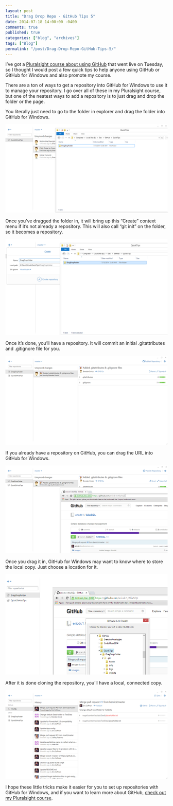 ```yaml
---
layout: post
title: "Drag Drop Repo - GitHub Tips 5"
date: 2014-07-18 14:00:00 -0400
comments: true
published: true
categories: ["blog", "archives"]
tags: ["Blog"]
permalink: "/post/Drag-Drop-Repo-GitHub-Tips-5/"
---
```

<!-- more -->



<p>I’ve got a <a href="http://pluralsight.com/training/Courses/TableOfContents/github-windows-developers" target="_blank">Pluralsight course about using GitHub</a> that went live on Tuesday, so I thought I would post a few quick tips to help anyone using GitHub or GitHub for Windows and also promote my course.</p> <p>There are a ton of ways to get a repository into GitHub for Windows to use it to manage your repository. I go over all of these in my Pluralsight course, but one of the neatest ways to add a repository is to just drag and drop the folder or the page.</p> <p>You literally just need to go to the folder in explorer and drag the folder into GitHub for Windows.</p> <p><a href="/images/files/DragFolderToCreate.png"><img title="DragFolderToCreate" style="border-left-width: 0px; max-width: 100%; border-right-width: 0px; border-bottom-width: 0px; display: inline; border-top-width: 0px" border="0" alt="DragFolderToCreate" src="/images/files/DragFolderToCreate_thumb.png"></a> </p> <p>Once you’ve dragged the folder in, it will bring up this “Create” context menu if it’s not already a repository. This will also call “git init” on the folder, so it becomes a repository.</p> <p><a href="/images/files/AfterDragging.png"><img title="AfterDragging" style="border-left-width: 0px; max-width: 100%; border-right-width: 0px; border-bottom-width: 0px; display: inline; border-top-width: 0px" border="0" alt="AfterDragging" src="/images/files/AfterDragging_thumb.png"></a> </p> <p>Once it’s done, you’ll have a repository. It will commit an initial .gitattributes and .gitignore file for you.</p> <p><a href="/images/files/AfterDragAndCreated.png"><img title="AfterDragAndCreated" style="border-left-width: 0px; max-width: 100%; border-right-width: 0px; border-bottom-width: 0px; display: inline; border-top-width: 0px" border="0" alt="AfterDragAndCreated" src="/images/files/AfterDragAndCreated_thumb.png"></a> </p> <p>If you already have a repository on GitHub, you can drag the URL into GitHub for Windows.</p> <p><a href="/images/files/DragDropBrowserUrl.png"><img title="DragDropBrowserUrl" style="border-left-width: 0px; max-width: 100%; border-right-width: 0px; border-bottom-width: 0px; display: inline; border-top-width: 0px" border="0" alt="DragDropBrowserUrl" src="/images/files/DragDropBrowserUrl_thumb.png"></a> </p> <p>Once you drag it in, GitHub for Windows may want to know where to store the local copy. Just choose a location for it.</p> <p><a href="/images/files/DragDropBrowserUrlChooseFolder.png"><img title="DragDropBrowserUrlChooseFolder" style="border-left-width: 0px; max-width: 100%; border-right-width: 0px; border-bottom-width: 0px; display: inline; border-top-width: 0px" border="0" alt="DragDropBrowserUrlChooseFolder" src="/images/files/DragDropBrowserUrlChooseFolder_thumb.png"></a> </p> <p>After it is done cloning the repository, you’ll have a local, connected copy.</p> <p><a href="/images/files/DragDropBrowserUrlCloned.png"><img title="DragDropBrowserUrlCloned" style="border-left-width: 0px; max-width: 100%; border-right-width: 0px; border-bottom-width: 0px; display: inline; border-top-width: 0px" border="0" alt="DragDropBrowserUrlCloned" src="/images/files/DragDropBrowserUrlCloned_thumb.png"></a> </p> <p>I hope these little tricks make it easier for you to set up repositories with GitHub for Windows, and if you want to learn more about GitHub, <a href="http://pluralsight.com/training/Courses/TableOfContents/github-windows-developers" target="_blank">check out my Pluralsight course</a>.</p>
